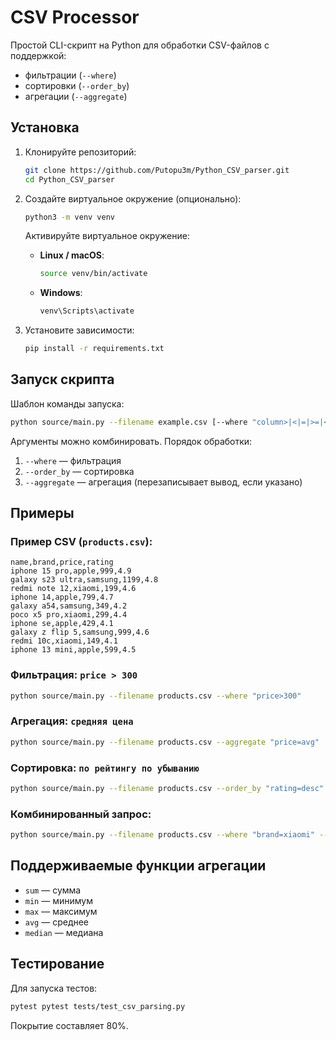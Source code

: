# CSV Processor

Простой CLI-скрипт на Python для обработки CSV-файлов с поддержкой:

- фильтрации (`--where`)
- сортировки (`--order_by`)
- агрегации (`--aggregate`)

## Установка

1. Клонируйте репозиторий:
   ```bash
   git clone https://github.com/Putopu3m/Python_CSV_parser.git
   cd Python_CSV_parser
   ```

2. Создайте виртуальное окружение (опционально):
   ```bash
   python3 -m venv venv
   ```
   
   Активируйте виртуальное окружение:

   - **Linux / macOS**:
     ```bash
     source venv/bin/activate
     ```

   - **Windows**:
     ```cmd
     venv\Scripts\activate
     ```

2. Установите зависимости:
   ```bash
   pip install -r requirements.txt
   ```

## Запуск скрипта
Шаблон команды запуска:
```bash
python source/main.py --filename example.csv [--where "column>|<|=|>=|<=|<>value"] [--order_by "column=asc|desc"] [--aggregate "column=func"]
```

Аргументы можно комбинировать. Порядок обработки:
1. `--where` — фильтрация
2. `--order_by` — сортировка
3. `--aggregate` — агрегация (перезаписывает вывод, если указано)

## Примеры

### Пример CSV (`products.csv`):

```csv
name,brand,price,rating
iphone 15 pro,apple,999,4.9
galaxy s23 ultra,samsung,1199,4.8
redmi note 12,xiaomi,199,4.6
iphone 14,apple,799,4.7
galaxy a54,samsung,349,4.2
poco x5 pro,xiaomi,299,4.4
iphone se,apple,429,4.1
galaxy z flip 5,samsung,999,4.6
redmi 10c,xiaomi,149,4.1
iphone 13 mini,apple,599,4.5
```

### Фильтрация: `price > 300`

```bash
python source/main.py --filename products.csv --where "price>300"
```

### Агрегация: `средняя цена`

```bash
python source/main.py --filename products.csv --aggregate "price=avg"
```

### Сортировка: `по рейтингу по убыванию`

```bash
python source/main.py --filename products.csv --order_by "rating=desc"
```

### Комбинированный запрос:

```bash
python source/main.py --filename products.csv --where "brand=xiaomi" --order_by "price=desc"
```

## Поддерживаемые функции агрегации

- `sum` — сумма
- `min` — минимум
- `max` — максимум
- `avg` — среднее
- `median` — медиана

## Тестирование

Для запуска тестов:

```bash
pytest pytest tests/test_csv_parsing.py
```

Покрытие составляет 80%. 